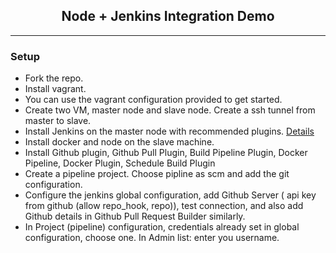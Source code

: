 <div align="center"><h2>Node + Jenkins Integration Demo</h2></div>

---

### Setup

- Fork the repo.
- Install vagrant.
- You can use the vagrant configuration provided to get started.
- Create two VM, master node and slave node. Create a ssh tunnel from master to slave.
- Install Jenkins on the master node with recommended plugins. [Details](https://www.jenkins.io/doc/book/installing/)
- Install docker and node on the slave machine.
- Install Github plugin, Github Pull Plugin, Build Pipeline Plugin, Docker Pipeline, Docker Plugin, Schedule Build Plugin
- Create a pipeline project. Choose pipline as scm and add the git configuration.
- Configure the jenkins global configuration, add Github Server ( api key from github (allow repo_hook, repo)), test connection, and also add Github details in Github Pull Request Builder similarly.
- In Project (pipeline) configuration, credentials already set in global configuration, choose one. In Admin list: enter you username.
